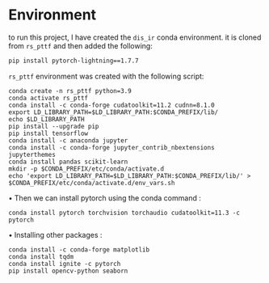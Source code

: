 # Environment
to run this project, I have created the `dis_ir` conda environment.
it is cloned from `rs_pttf` and then added the following:
```bash
pip install pytorch-lightning==1.7.7 
```

`rs_pttf` environment was created with the following script:
```
conda create -n rs_pttf python=3.9
conda activate rs_pttf
conda install -c conda-forge cudatoolkit=11.2 cudnn=8.1.0
export LD_LIBRARY_PATH=$LD_LIBRARY_PATH:$CONDA_PREFIX/lib/
echo $LD_LIBRARY_PATH
pip install --upgrade pip
pip install tensorflow
conda install -c anaconda jupyter
conda install -c conda-forge jupyter_contrib_nbextensions jupyterthemes
conda install pandas scikit-learn
mkdir -p $CONDA_PREFIX/etc/conda/activate.d
echo 'export LD_LIBRARY_PATH=$LD_LIBRARY_PATH:$CONDA_PREFIX/lib/' > $CONDA_PREFIX/etc/conda/activate.d/env_vars.sh
```
• Then we can install pytorch using the conda command :
```
conda install pytorch torchvision torchaudio cudatoolkit=11.3 -c pytorch
```
• Installing other packages :
```
conda install -c conda-forge matplotlib
conda install tqdm
conda install ignite -c pytorch
pip install opencv-python seaborn
```